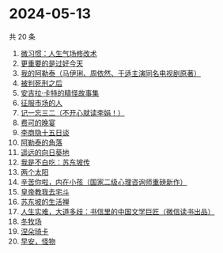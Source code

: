 # 2024-05-13

共 20 条

<!-- BEGIN WEREAD -->
<!-- 最后更新时间 2024-05-13 04:01:31 +0800 -->
1. [微习惯：人生气场修改术](https://weread.qq.com/web/bookDetail/e1532770813ab8d2bg0159eb)
1. [更重要的是过好今天](https://weread.qq.com/web/bookDetail/b7b32f90813ab8d32g015dd6)
1. [我的阿勒泰（马伊琍、周依然、于适主演同名电视剧原著）](https://weread.qq.com/web/bookDetail/6e732140813ab6e60g013caf)
1. [被判死刑之后](https://weread.qq.com/web/bookDetail/e88324f0813ab8d1dg013d49)
1. [安吉拉·卡特的精怪故事集](https://weread.qq.com/web/bookDetail/1fd32d5071f014701fd6490)
1. [征服市场的人](https://weread.qq.com/web/bookDetail/57d322107228916857ddb4f)
1. [记一忘三二（不开心就读李娟！）](https://weread.qq.com/web/bookDetail/f1c321d0813ab6e60g0141c1)
1. [费可的晚宴](https://weread.qq.com/web/bookDetail/60c325d0813ab74e9g015b91)
1. [李商隐十五日谈](https://weread.qq.com/web/bookDetail/850324b0813ab8c28g017d80)
1. [阿勒泰的角落](https://weread.qq.com/web/bookDetail/ee0320b053b925ee0519857)
1. [遥远的向日葵地](https://weread.qq.com/web/bookDetail/71932380717ea7b7719501e)
1. [我是不白吃：苏东坡传](https://weread.qq.com/web/bookDetail/585323b0813ab85e0g013d98)
1. [两个太阳](https://weread.qq.com/web/bookDetail/2bb32670813ab881bg014410)
1. [辛苦你啦，内在小孩（国家二级心理咨询师重磅新作）](https://weread.qq.com/web/bookDetail/5b132110813ab86b6g015c5d)
1. [皇帝教我去宅斗](https://weread.qq.com/web/bookDetail/78d32060813ab861ag013cb4)
1. [苏东坡的生活禅](https://weread.qq.com/web/bookDetail/33332af0813ab89bcg011b17)
1. [人生实难，大道多歧：书信里的中国文学巨匠（微信读书出品）](https://weread.qq.com/web/bookDetail/22732c80813ab875cg017a80)
1. [冬牧场](https://weread.qq.com/web/bookDetail/d1d32fa053b924d1d0ac0a5)
1. [涅朵琦卡](https://weread.qq.com/web/bookDetail/f0932800813ab8cfdg0111df)
1. [早安，怪物](https://weread.qq.com/web/bookDetail/5f9326e0813ab8c3dg010320)
<!-- END WEREAD -->